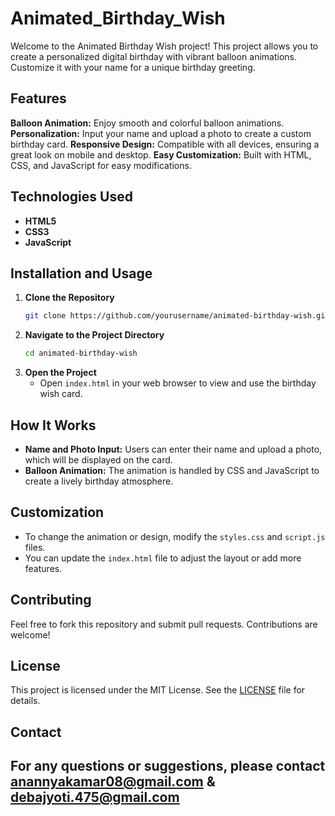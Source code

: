 # Animated_Birthday_Wish

Welcome to the Animated Birthday Wish  project! This project allows you to create a personalized digital birthday with vibrant balloon animations. Customize it with your name  for a unique birthday greeting.

## Features

 **Balloon Animation:** Enjoy smooth and colorful balloon animations.
 **Personalization:** Input your name and upload a photo to create a custom birthday card.
 **Responsive Design:** Compatible with all devices, ensuring a great look on mobile and desktop.
**Easy Customization:** Built with HTML, CSS, and JavaScript for easy modifications.

## Technologies Used

- **HTML5**
- **CSS3**
- **JavaScript**

## Installation and Usage

1. **Clone the Repository**
   ```bash
   git clone https://github.com/yourusername/animated-birthday-wish.git
   ```
2. **Navigate to the Project Directory**
   ```bash
   cd animated-birthday-wish
   ```
3. **Open the Project**
   - Open `index.html` in your web browser to view and use the birthday wish card.

## How It Works

- **Name and Photo Input:** Users can enter their name and upload a photo, which will be displayed on the card.
- **Balloon Animation:** The animation is handled by CSS and JavaScript to create a lively birthday atmosphere.

## Customization

- To change the animation or design, modify the `styles.css` and `script.js` files.
- You can update the `index.html` file to adjust the layout or add more features.

## Contributing

Feel free to fork this repository and submit pull requests. Contributions are welcome!

## License

This project is licensed under the MIT License. See the [LICENSE](LICENSE) file for details.

## Contact

For any questions or suggestions, please contact anannyakamar08@gmail.com & debajyoti.475@gmail.com 
---
